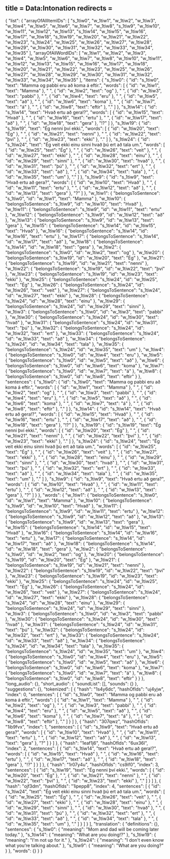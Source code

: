 title = Data:Intonation
redirects =
---

{
    "list": {
        "arrayOfAllItemIDs": [
            "s_1tiw0",
            "w_1tiw1",
            "w_1tiw2",
            "w_1tiw3",
            "w_1tiw4",
            "w_1tiw5",
            "w_1tiw6",
            "w_1tiw7",
            "w_1tiw8",
            "s_1tiw9",
            "w_1tiw10",
            "w_1tiw11",
            "w_1tiw12",
            "w_1tiw13",
            "s_1tiw14",
            "w_1tiw15",
            "w_1tiw16",
            "w_1tiw17",
            "w_1tiw18",
            "s_1tiw19",
            "w_1tiw20",
            "w_1tiw21",
            "w_1tiw22",
            "w_1tiw23",
            "s_1tiw24",
            "w_1tiw25",
            "w_1tiw26",
            "w_1tiw27",
            "w_1tiw28",
            "w_1tiw29",
            "w_1tiw30",
            "w_1tiw31",
            "w_1tiw32",
            "w_1tiw33",
            "w_1tiw34",
            "w_1tiw35"
        ],
        "arrayOfAllWordIDs": [
            "w_1tiw1",
            "w_1tiw2",
            "w_1tiw3",
            "w_1tiw4",
            "w_1tiw5",
            "w_1tiw6",
            "w_1tiw7",
            "w_1tiw8",
            "w_1tiw10",
            "w_1tiw11",
            "w_1tiw12",
            "w_1tiw13",
            "w_1tiw15",
            "w_1tiw16",
            "w_1tiw17",
            "w_1tiw18",
            "w_1tiw20",
            "w_1tiw21",
            "w_1tiw22",
            "w_1tiw23",
            "w_1tiw25",
            "w_1tiw26",
            "w_1tiw27",
            "w_1tiw28",
            "w_1tiw29",
            "w_1tiw30",
            "w_1tiw31",
            "w_1tiw32",
            "w_1tiw33",
            "w_1tiw34",
            "w_1tiw35"
        ],
        "items": {
            "s_1tiw0": {
                "id": "s_1tiw0",
                "text": "Mamma og pabbi eru að koma á eftir.",
                "words": [
                    {
                        "id": "w_1tiw1",
                        "text": "Mamma"
                    },
                    " ",
                    {
                        "id": "w_1tiw2",
                        "text": "og"
                    },
                    " ",
                    {
                        "id": "w_1tiw3",
                        "text": "pabbi"
                    },
                    " ",
                    {
                        "id": "w_1tiw4",
                        "text": "eru"
                    },
                    " ",
                    {
                        "id": "w_1tiw5",
                        "text": "að"
                    },
                    " ",
                    {
                        "id": "w_1tiw6",
                        "text": "koma"
                    },
                    " ",
                    {
                        "id": "w_1tiw7",
                        "text": "á"
                    },
                    " ",
                    {
                        "id": "w_1tiw8",
                        "text": "eftir"
                    },
                    "."
                ]
            },
            "s_1tiw14": {
                "id": "s_1tiw14",
                "text": "Hvað ertu að gera!?",
                "words": [
                    {
                        "id": "w_1tiw15",
                        "text": "Hvað"
                    },
                    " ",
                    {
                        "id": "w_1tiw16",
                        "text": "ertu"
                    },
                    " ",
                    {
                        "id": "w_1tiw17",
                        "text": "að"
                    },
                    " ",
                    {
                        "id": "w_1tiw18",
                        "text": "gera"
                    },
                    "!?"
                ]
            },
            "s_1tiw19": {
                "id": "s_1tiw19",
                "text": "Ég nenni því ekki.",
                "words": [
                    {
                        "id": "w_1tiw20",
                        "text": "Ég"
                    },
                    " ",
                    {
                        "id": "w_1tiw21",
                        "text": "nenni"
                    },
                    " ",
                    {
                        "id": "w_1tiw22",
                        "text": "því"
                    },
                    " ",
                    {
                        "id": "w_1tiw23",
                        "text": "ekki"
                    },
                    "."
                ]
            },
            "s_1tiw24": {
                "id": "s_1tiw24",
                "text": "Ég veit ekki einu sinni hvað þú ert að tala um.",
                "words": [
                    {
                        "id": "w_1tiw25",
                        "text": "Ég"
                    },
                    " ",
                    {
                        "id": "w_1tiw26",
                        "text": "veit"
                    },
                    " ",
                    {
                        "id": "w_1tiw27",
                        "text": "ekki"
                    },
                    " ",
                    {
                        "id": "w_1tiw28",
                        "text": "einu"
                    },
                    " ",
                    {
                        "id": "w_1tiw29",
                        "text": "sinni"
                    },
                    " ",
                    {
                        "id": "w_1tiw30",
                        "text": "hvað"
                    },
                    " ",
                    {
                        "id": "w_1tiw31",
                        "text": "þú"
                    },
                    " ",
                    {
                        "id": "w_1tiw32",
                        "text": "ert"
                    },
                    " ",
                    {
                        "id": "w_1tiw33",
                        "text": "að"
                    },
                    " ",
                    {
                        "id": "w_1tiw34",
                        "text": "tala"
                    },
                    " ",
                    {
                        "id": "w_1tiw35",
                        "text": "um"
                    },
                    "."
                ]
            },
            "s_1tiw9": {
                "id": "s_1tiw9",
                "text": "Hvað ertu að gera?",
                "words": [
                    {
                        "id": "w_1tiw10",
                        "text": "Hvað"
                    },
                    " ",
                    {
                        "id": "w_1tiw11",
                        "text": "ertu"
                    },
                    " ",
                    {
                        "id": "w_1tiw12",
                        "text": "að"
                    },
                    " ",
                    {
                        "id": "w_1tiw13",
                        "text": "gera"
                    },
                    "?"
                ]
            },
            "w_1tiw1": {
                "belongsToSentence": "s_1tiw0",
                "id": "w_1tiw1",
                "text": "Mamma"
            },
            "w_1tiw10": {
                "belongsToSentence": "s_1tiw9",
                "id": "w_1tiw10",
                "text": "Hvað"
            },
            "w_1tiw11": {
                "belongsToSentence": "s_1tiw9",
                "id": "w_1tiw11",
                "text": "ertu"
            },
            "w_1tiw12": {
                "belongsToSentence": "s_1tiw9",
                "id": "w_1tiw12",
                "text": "að"
            },
            "w_1tiw13": {
                "belongsToSentence": "s_1tiw9",
                "id": "w_1tiw13",
                "text": "gera"
            },
            "w_1tiw15": {
                "belongsToSentence": "s_1tiw14",
                "id": "w_1tiw15",
                "text": "Hvað"
            },
            "w_1tiw16": {
                "belongsToSentence": "s_1tiw14",
                "id": "w_1tiw16",
                "text": "ertu"
            },
            "w_1tiw17": {
                "belongsToSentence": "s_1tiw14",
                "id": "w_1tiw17",
                "text": "að"
            },
            "w_1tiw18": {
                "belongsToSentence": "s_1tiw14",
                "id": "w_1tiw18",
                "text": "gera"
            },
            "w_1tiw2": {
                "belongsToSentence": "s_1tiw0",
                "id": "w_1tiw2",
                "text": "og"
            },
            "w_1tiw20": {
                "belongsToSentence": "s_1tiw19",
                "id": "w_1tiw20",
                "text": "Ég"
            },
            "w_1tiw21": {
                "belongsToSentence": "s_1tiw19",
                "id": "w_1tiw21",
                "text": "nenni"
            },
            "w_1tiw22": {
                "belongsToSentence": "s_1tiw19",
                "id": "w_1tiw22",
                "text": "því"
            },
            "w_1tiw23": {
                "belongsToSentence": "s_1tiw19",
                "id": "w_1tiw23",
                "text": "ekki"
            },
            "w_1tiw25": {
                "belongsToSentence": "s_1tiw24",
                "id": "w_1tiw25",
                "text": "Ég"
            },
            "w_1tiw26": {
                "belongsToSentence": "s_1tiw24",
                "id": "w_1tiw26",
                "text": "veit"
            },
            "w_1tiw27": {
                "belongsToSentence": "s_1tiw24",
                "id": "w_1tiw27",
                "text": "ekki"
            },
            "w_1tiw28": {
                "belongsToSentence": "s_1tiw24",
                "id": "w_1tiw28",
                "text": "einu"
            },
            "w_1tiw29": {
                "belongsToSentence": "s_1tiw24",
                "id": "w_1tiw29",
                "text": "sinni"
            },
            "w_1tiw3": {
                "belongsToSentence": "s_1tiw0",
                "id": "w_1tiw3",
                "text": "pabbi"
            },
            "w_1tiw30": {
                "belongsToSentence": "s_1tiw24",
                "id": "w_1tiw30",
                "text": "hvað"
            },
            "w_1tiw31": {
                "belongsToSentence": "s_1tiw24",
                "id": "w_1tiw31",
                "text": "þú"
            },
            "w_1tiw32": {
                "belongsToSentence": "s_1tiw24",
                "id": "w_1tiw32",
                "text": "ert"
            },
            "w_1tiw33": {
                "belongsToSentence": "s_1tiw24",
                "id": "w_1tiw33",
                "text": "að"
            },
            "w_1tiw34": {
                "belongsToSentence": "s_1tiw24",
                "id": "w_1tiw34",
                "text": "tala"
            },
            "w_1tiw35": {
                "belongsToSentence": "s_1tiw24",
                "id": "w_1tiw35",
                "text": "um"
            },
            "w_1tiw4": {
                "belongsToSentence": "s_1tiw0",
                "id": "w_1tiw4",
                "text": "eru"
            },
            "w_1tiw5": {
                "belongsToSentence": "s_1tiw0",
                "id": "w_1tiw5",
                "text": "að"
            },
            "w_1tiw6": {
                "belongsToSentence": "s_1tiw0",
                "id": "w_1tiw6",
                "text": "koma"
            },
            "w_1tiw7": {
                "belongsToSentence": "s_1tiw0",
                "id": "w_1tiw7",
                "text": "á"
            },
            "w_1tiw8": {
                "belongsToSentence": "s_1tiw0",
                "id": "w_1tiw8",
                "text": "eftir"
            }
        },
        "sentences": {
            "s_1tiw0": {
                "id": "s_1tiw0",
                "text": "Mamma og pabbi eru að koma á eftir.",
                "words": [
                    {
                        "id": "w_1tiw1",
                        "text": "Mamma"
                    },
                    " ",
                    {
                        "id": "w_1tiw2",
                        "text": "og"
                    },
                    " ",
                    {
                        "id": "w_1tiw3",
                        "text": "pabbi"
                    },
                    " ",
                    {
                        "id": "w_1tiw4",
                        "text": "eru"
                    },
                    " ",
                    {
                        "id": "w_1tiw5",
                        "text": "að"
                    },
                    " ",
                    {
                        "id": "w_1tiw6",
                        "text": "koma"
                    },
                    " ",
                    {
                        "id": "w_1tiw7",
                        "text": "á"
                    },
                    " ",
                    {
                        "id": "w_1tiw8",
                        "text": "eftir"
                    },
                    "."
                ]
            },
            "s_1tiw14": {
                "id": "s_1tiw14",
                "text": "Hvað ertu að gera!?",
                "words": [
                    {
                        "id": "w_1tiw15",
                        "text": "Hvað"
                    },
                    " ",
                    {
                        "id": "w_1tiw16",
                        "text": "ertu"
                    },
                    " ",
                    {
                        "id": "w_1tiw17",
                        "text": "að"
                    },
                    " ",
                    {
                        "id": "w_1tiw18",
                        "text": "gera"
                    },
                    "!?"
                ]
            },
            "s_1tiw19": {
                "id": "s_1tiw19",
                "text": "Ég nenni því ekki.",
                "words": [
                    {
                        "id": "w_1tiw20",
                        "text": "Ég"
                    },
                    " ",
                    {
                        "id": "w_1tiw21",
                        "text": "nenni"
                    },
                    " ",
                    {
                        "id": "w_1tiw22",
                        "text": "því"
                    },
                    " ",
                    {
                        "id": "w_1tiw23",
                        "text": "ekki"
                    },
                    "."
                ]
            },
            "s_1tiw24": {
                "id": "s_1tiw24",
                "text": "Ég veit ekki einu sinni hvað þú ert að tala um.",
                "words": [
                    {
                        "id": "w_1tiw25",
                        "text": "Ég"
                    },
                    " ",
                    {
                        "id": "w_1tiw26",
                        "text": "veit"
                    },
                    " ",
                    {
                        "id": "w_1tiw27",
                        "text": "ekki"
                    },
                    " ",
                    {
                        "id": "w_1tiw28",
                        "text": "einu"
                    },
                    " ",
                    {
                        "id": "w_1tiw29",
                        "text": "sinni"
                    },
                    " ",
                    {
                        "id": "w_1tiw30",
                        "text": "hvað"
                    },
                    " ",
                    {
                        "id": "w_1tiw31",
                        "text": "þú"
                    },
                    " ",
                    {
                        "id": "w_1tiw32",
                        "text": "ert"
                    },
                    " ",
                    {
                        "id": "w_1tiw33",
                        "text": "að"
                    },
                    " ",
                    {
                        "id": "w_1tiw34",
                        "text": "tala"
                    },
                    " ",
                    {
                        "id": "w_1tiw35",
                        "text": "um"
                    },
                    "."
                ]
            },
            "s_1tiw9": {
                "id": "s_1tiw9",
                "text": "Hvað ertu að gera?",
                "words": [
                    {
                        "id": "w_1tiw10",
                        "text": "Hvað"
                    },
                    " ",
                    {
                        "id": "w_1tiw11",
                        "text": "ertu"
                    },
                    " ",
                    {
                        "id": "w_1tiw12",
                        "text": "að"
                    },
                    " ",
                    {
                        "id": "w_1tiw13",
                        "text": "gera"
                    },
                    "?"
                ]
            }
        },
        "words": {
            "w_1tiw1": {
                "belongsToSentence": "s_1tiw0",
                "id": "w_1tiw1",
                "text": "Mamma"
            },
            "w_1tiw10": {
                "belongsToSentence": "s_1tiw9",
                "id": "w_1tiw10",
                "text": "Hvað"
            },
            "w_1tiw11": {
                "belongsToSentence": "s_1tiw9",
                "id": "w_1tiw11",
                "text": "ertu"
            },
            "w_1tiw12": {
                "belongsToSentence": "s_1tiw9",
                "id": "w_1tiw12",
                "text": "að"
            },
            "w_1tiw13": {
                "belongsToSentence": "s_1tiw9",
                "id": "w_1tiw13",
                "text": "gera"
            },
            "w_1tiw15": {
                "belongsToSentence": "s_1tiw14",
                "id": "w_1tiw15",
                "text": "Hvað"
            },
            "w_1tiw16": {
                "belongsToSentence": "s_1tiw14",
                "id": "w_1tiw16",
                "text": "ertu"
            },
            "w_1tiw17": {
                "belongsToSentence": "s_1tiw14",
                "id": "w_1tiw17",
                "text": "að"
            },
            "w_1tiw18": {
                "belongsToSentence": "s_1tiw14",
                "id": "w_1tiw18",
                "text": "gera"
            },
            "w_1tiw2": {
                "belongsToSentence": "s_1tiw0",
                "id": "w_1tiw2",
                "text": "og"
            },
            "w_1tiw20": {
                "belongsToSentence": "s_1tiw19",
                "id": "w_1tiw20",
                "text": "Ég"
            },
            "w_1tiw21": {
                "belongsToSentence": "s_1tiw19",
                "id": "w_1tiw21",
                "text": "nenni"
            },
            "w_1tiw22": {
                "belongsToSentence": "s_1tiw19",
                "id": "w_1tiw22",
                "text": "því"
            },
            "w_1tiw23": {
                "belongsToSentence": "s_1tiw19",
                "id": "w_1tiw23",
                "text": "ekki"
            },
            "w_1tiw25": {
                "belongsToSentence": "s_1tiw24",
                "id": "w_1tiw25",
                "text": "Ég"
            },
            "w_1tiw26": {
                "belongsToSentence": "s_1tiw24",
                "id": "w_1tiw26",
                "text": "veit"
            },
            "w_1tiw27": {
                "belongsToSentence": "s_1tiw24",
                "id": "w_1tiw27",
                "text": "ekki"
            },
            "w_1tiw28": {
                "belongsToSentence": "s_1tiw24",
                "id": "w_1tiw28",
                "text": "einu"
            },
            "w_1tiw29": {
                "belongsToSentence": "s_1tiw24",
                "id": "w_1tiw29",
                "text": "sinni"
            },
            "w_1tiw3": {
                "belongsToSentence": "s_1tiw0",
                "id": "w_1tiw3",
                "text": "pabbi"
            },
            "w_1tiw30": {
                "belongsToSentence": "s_1tiw24",
                "id": "w_1tiw30",
                "text": "hvað"
            },
            "w_1tiw31": {
                "belongsToSentence": "s_1tiw24",
                "id": "w_1tiw31",
                "text": "þú"
            },
            "w_1tiw32": {
                "belongsToSentence": "s_1tiw24",
                "id": "w_1tiw32",
                "text": "ert"
            },
            "w_1tiw33": {
                "belongsToSentence": "s_1tiw24",
                "id": "w_1tiw33",
                "text": "að"
            },
            "w_1tiw34": {
                "belongsToSentence": "s_1tiw24",
                "id": "w_1tiw34",
                "text": "tala"
            },
            "w_1tiw35": {
                "belongsToSentence": "s_1tiw24",
                "id": "w_1tiw35",
                "text": "um"
            },
            "w_1tiw4": {
                "belongsToSentence": "s_1tiw0",
                "id": "w_1tiw4",
                "text": "eru"
            },
            "w_1tiw5": {
                "belongsToSentence": "s_1tiw0",
                "id": "w_1tiw5",
                "text": "að"
            },
            "w_1tiw6": {
                "belongsToSentence": "s_1tiw0",
                "id": "w_1tiw6",
                "text": "koma"
            },
            "w_1tiw7": {
                "belongsToSentence": "s_1tiw0",
                "id": "w_1tiw7",
                "text": "á"
            },
            "w_1tiw8": {
                "belongsToSentence": "s_1tiw0",
                "id": "w_1tiw8",
                "text": "eftir"
            }
        }
    },
    "long_audio": {},
    "short_audio": {
        "soundList": [],
        "sounds": {}
    },
    "suggestions": {},
    "tokenized": [
        {
            "hash": "1s4y6dc",
            "hashOfIds": "uj4yjw",
            "index": 0,
            "sentences": [
                {
                    "id": "s_1tiw0",
                    "text": "Mamma og pabbi eru að koma á eftir.",
                    "words": [
                        {
                            "id": "w_1tiw1",
                            "text": "Mamma"
                        },
                        " ",
                        {
                            "id": "w_1tiw2",
                            "text": "og"
                        },
                        " ",
                        {
                            "id": "w_1tiw3",
                            "text": "pabbi"
                        },
                        " ",
                        {
                            "id": "w_1tiw4",
                            "text": "eru"
                        },
                        " ",
                        {
                            "id": "w_1tiw5",
                            "text": "að"
                        },
                        " ",
                        {
                            "id": "w_1tiw6",
                            "text": "koma"
                        },
                        " ",
                        {
                            "id": "w_1tiw7",
                            "text": "á"
                        },
                        " ",
                        {
                            "id": "w_1tiw8",
                            "text": "eftir"
                        },
                        "."
                    ]
                }
            ]
        },
        {
            "hash": "307qwz",
            "hashOfIds": "1ib9fvx",
            "index": 1,
            "sentences": [
                {
                    "id": "s_1tiw9",
                    "text": "Hvað ertu að gera?",
                    "words": [
                        {
                            "id": "w_1tiw10",
                            "text": "Hvað"
                        },
                        " ",
                        {
                            "id": "w_1tiw11",
                            "text": "ertu"
                        },
                        " ",
                        {
                            "id": "w_1tiw12",
                            "text": "að"
                        },
                        " ",
                        {
                            "id": "w_1tiw13",
                            "text": "gera"
                        },
                        "?"
                    ]
                }
            ]
        },
        {
            "hash": "1eaf1j6",
            "hashOfIds": "6ux36l",
            "index": 2,
            "sentences": [
                {
                    "id": "s_1tiw14",
                    "text": "Hvað ertu að gera!?",
                    "words": [
                        {
                            "id": "w_1tiw15",
                            "text": "Hvað"
                        },
                        " ",
                        {
                            "id": "w_1tiw16",
                            "text": "ertu"
                        },
                        " ",
                        {
                            "id": "w_1tiw17",
                            "text": "að"
                        },
                        " ",
                        {
                            "id": "w_1tiw18",
                            "text": "gera"
                        },
                        "!?"
                    ]
                }
            ]
        },
        {
            "hash": "1r07y4u",
            "hashOfIds": "cs9if0",
            "index": 3,
            "sentences": [
                {
                    "id": "s_1tiw19",
                    "text": "Ég nenni því ekki.",
                    "words": [
                        {
                            "id": "w_1tiw20",
                            "text": "Ég"
                        },
                        " ",
                        {
                            "id": "w_1tiw21",
                            "text": "nenni"
                        },
                        " ",
                        {
                            "id": "w_1tiw22",
                            "text": "því"
                        },
                        " ",
                        {
                            "id": "w_1tiw23",
                            "text": "ekki"
                        },
                        "."
                    ]
                }
            ]
        },
        {
            "hash": "ojf3dm",
            "hashOfIds": "1ipepp8",
            "index": 4,
            "sentences": [
                {
                    "id": "s_1tiw24",
                    "text": "Ég veit ekki einu sinni hvað þú ert að tala um.",
                    "words": [
                        {
                            "id": "w_1tiw25",
                            "text": "Ég"
                        },
                        " ",
                        {
                            "id": "w_1tiw26",
                            "text": "veit"
                        },
                        " ",
                        {
                            "id": "w_1tiw27",
                            "text": "ekki"
                        },
                        " ",
                        {
                            "id": "w_1tiw28",
                            "text": "einu"
                        },
                        " ",
                        {
                            "id": "w_1tiw29",
                            "text": "sinni"
                        },
                        " ",
                        {
                            "id": "w_1tiw30",
                            "text": "hvað"
                        },
                        " ",
                        {
                            "id": "w_1tiw31",
                            "text": "þú"
                        },
                        " ",
                        {
                            "id": "w_1tiw32",
                            "text": "ert"
                        },
                        " ",
                        {
                            "id": "w_1tiw33",
                            "text": "að"
                        },
                        " ",
                        {
                            "id": "w_1tiw34",
                            "text": "tala"
                        },
                        " ",
                        {
                            "id": "w_1tiw35",
                            "text": "um"
                        },
                        "."
                    ]
                }
            ]
        }
    ],
    "translation": {
        "definitions": {},
        "sentences": {
            "s_1tiw0": {
                "meaning": "Mom and dad will be coming later today."
            },
            "s_1tiw14": {
                "meaning": "What are you doing!?"
            },
            "s_1tiw19": {
                "meaning": "I'm not up for it."
            },
            "s_1tiw24": {
                "meaning": "I don't even know what you're talking about."
            },
            "s_1tiw9": {
                "meaning": "What are you doing?"
            }
        },
        "words": {}
    }
}